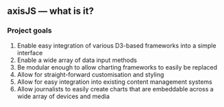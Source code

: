 ##  axisJS — what is it?

### Project goals

1. Enable easy integration of various D3-based frameworks into a simple interface
1. Enable a wide array of data input methods
1. Be modular enough to allow charting frameworks to easily be replaced
1. Allow for straight-forward customisation and styling
1. Allow for easy integration into existing content management systems
1. Allow journalists to easily create charts that are embeddable across a wide array of devices and media
